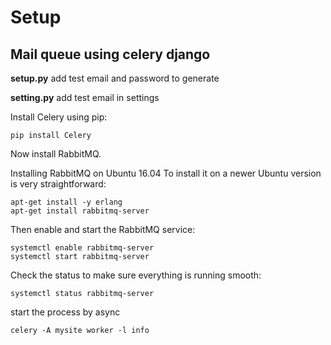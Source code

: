 # Setup
## Mail queue using celery django

**setup.py** add test email and password to generate

**setting.py** add test email in settings


Install Celery using pip:
```
pip install Celery
```

Now install RabbitMQ.

Installing RabbitMQ on Ubuntu 16.04
To install it on a newer Ubuntu version is very straightforward:

```
apt-get install -y erlang
apt-get install rabbitmq-server
```


Then enable and start the RabbitMQ service:
```
systemctl enable rabbitmq-server
systemctl start rabbitmq-server
```


Check the status to make sure everything is running smooth:


```
systemctl status rabbitmq-server
```


start the process by async
```
celery -A mysite worker -l info
```


